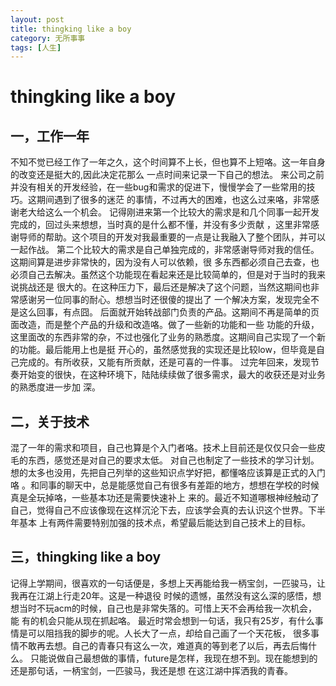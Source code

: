 ```yaml
---
layout: post
title: thingking like a boy
category: 无所事事
tags: [人生]
---
```


# thingking like a boy

## 一，工作一年

不知不觉已经工作了一年之久，这个时间算不上长，但也算不上短咯。这一年自身的改变还是挺大的,因此决定花那么
一点时间来记录一下自己的想法。
来公司之前并没有相关的开发经验，在一些bug和需求的促进下，慢慢学会了一些常用的技巧。这期间遇到了很多的迷茫
的事情，不过再大的困难，也这么过来咯，非常感谢老大给这么一个机会。
记得刚进来第一个比较大的需求是和几个同事一起开发完成的，回过头来想想，当时真的是什么都不懂，并没有多少贡献
，这里非常感谢导师的帮助。这个项目的开发对我最重要的一点是让我融入了整个团队，并可以一起作战。
第二个比较大的需求是自己单独完成的，非常感谢导师对我的信任。这期间算是进步非常快的，因为没有人可以依赖，很
多东西都必须自己去查，也必须自己去解决。虽然这个功能现在看起来还是比较简单的，但是对于当时的我来说挑战还是
很大的。在这种压力下，最后还是解决了这个问题，当然这期间也非常感谢另一位同事的耐心。想想当时还很傻的提出了
一个解决方案，发现完全不是这么回事，有点囧。
后面就开始转战部门负责的产品。这期间不再是简单的页面改造，而是整个产品的升级和改造咯。做了一些新的功能和一些
功能的升级，这里面改的东西非常的杂，不过也强化了业务的熟悉度。这期间自己实现了一个新的功能。最后能用上也是挺
开心的，虽然感觉我的实现还是比较low，但毕竟是自己完成的。有所收获，又能有所贡献，还是可喜的一件事。
过完年回来，发现节奏开始变的很快，在这种环境下，陆陆续续做了很多需求，最大的收获还是对业务的熟悉度进一步加
深。

## 二，关于技术

混了一年的需求和项目，自己也算是个入门者咯。技术上目前还是仅仅只会一些皮毛的东西，感觉还是对自己的要求太低。
对自己也制定了一些技术的学习计划。想的太多也没用，先把自己列举的这些知识点学好把，都懂咯应该算是正式的入门咯
。和同事的聊天中，总是能感觉自己有很多有差距的地方，想想在学校的时候真是全玩掉咯，一些基本功还是需要快速补上
来的。最近不知道哪根神经触动了自己，觉得自己不应该像现在这样沉沦下去，应该学会真的去认识这个世界。下半年基本
上有两件需要特别加强的技术点，希望最后能达到自己技术上的目标。

## 三，thingking like a boy

记得上学期间，很喜欢的一句话便是，多想上天再能给我一柄宝剑，一匹骏马，让我再在江湖上行走20年。这是一种退役
时候的遗憾，虽然没有这么深的感悟，想想当时不玩acm的时候，自己也是非常失落的。可惜上天不会再给我一次机会，能
有的机会只能从现在抓起咯。
最近时常会想到一句话，我只有25岁，有什么事情是可以阻挡我的脚步的呢。人长大了一点，却给自己画了一个天花板，
很多事情不敢再去想。自己的青春只有这么一次，难道真的等到老了以后，再去后悔什么。
只能说做自己最想做的事情，future是怎样，我现在想不到。现在能想到的还是那句话，一柄宝剑，一匹骏马，我还是想
在这江湖中挥洒我的青春。